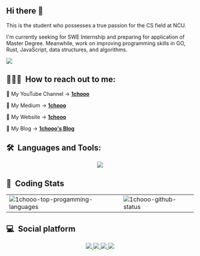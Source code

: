 ## Hi there 👋

This is the student who possesses a true passion for the CS field at NCU.

I'm currently seeking for SWE Internship  and preparing for application of Master Degree. Meanwhile, work on improving programming skills in GO, Rust, JavaScript, data structures, and algorithms.

<a href="https://github.com/1chooo">
    <img src="https://github-stats-alpha.vercel.app/api?username=1chooo&cc=22272e&tc=37BCF6&ic=fff&bc=0000">
</a>

## 👨🏻‍💻 &nbsp;How to reach out to me: 

🧸 My YouTube Channel -> [**1chooo**](https://www.youtube.com/channel/UCpBU1rXOfdTtxX939f_P_dA)

🧸 My Medium -> [**1chooo**](https://medium.com/@1chooo)

🧸 My Website -> [**1chooo**](https://sites.google.com/g.ncu.edu.tw/1chooo)

🧸 My Blog -> [**1chooo's Blog**](https://1chooo.github.io/)

## 🛠 &nbsp;Languages and Tools:

<!-- <h2 align="left"> Languages and Tools: </h3> -->

<p align="center">
  <a href="https://skillicons.dev">
    <img src="https://skillicons.dev/icons?i=git,c,cpp,python,java,fortran,vim,figma,latex" />
  </a>
</p>


## 📇 &nbsp;Coding Stats

<!-- vue-theme -->
<!-- <div style="display:flex;justify-content:center;">
  <img src="https://github-readme-stats.vercel.app/api?username=1chooo&theme=vue-dark&hide_border=false&include_all_commits=false&count_private=false" style="margin-right:10px;">
  <img src="https://github-readme-stats.vercel.app/api/top-langs/?username=1chooo&theme=vue-dark&hide=jupyter%20notebook,html＆hide_border=false&include_all_commits=false&count_private=false&layout=compact">
</div> -->


<table border="0" cellpadding="0" cellspacing="0" style="width: 100%;"><tbody><tr>
  <td><img class="float-left pr-5" src="https://github-readme-streak-stats.herokuapp.com/?user=1chooo&theme=vue-dark&hide_border=false" alt="1chooo-top-progamming-languages" /></td>
  <td><img src="https://github-readme-stats.vercel.app/api/top-langs/?username=1chooo&theme=vue-dark&hide=jupyter%20notebook,html＆hide_border=false&include_all_commits=false&count_private=false&layout=compact" alt="1chooo-github-status" /></td>
</tr></tbody></table>

## 💻 &nbsp;Social platform

<p align="center">
  <a href="https://www.linkedin.com/in/1chooo/">
    <img src="https://skillicons.dev/icons?i=linkedin" />
  </a>
  <a href="https://www.instagram.com/lcho____/">
    <img src="https://skillicons.dev/icons?i=instagram" />
  </a>
  <a href="lcho#9239">
    <img src="https://skillicons.dev/icons?i=discord" />
  </a>
  <a href="https://www.instagram.com/lcho____/">
    <img src="https://skillicons.dev/icons?i=twitter" />
  </a>
</p>

<!-- [![](https://visitcount.itsvg.in/api?id=1chooo&icon=0&color=0)](https://visitcount.itsvg.in) -->
